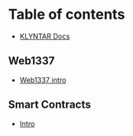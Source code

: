 # Table of contents

* [KLYNTAR Docs](README.md)

## Web1337

* [Web1337 intro](web1337/web1337-intro.md)

## Smart Contracts

* [Intro](smart-contracts/intro.md)
